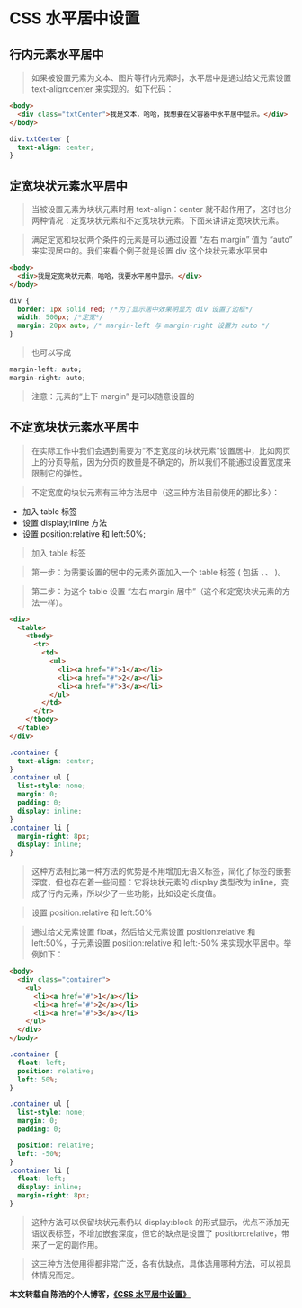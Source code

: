 # CSS 水平居中设置

## 行内元素水平居中

> 如果被设置元素为文本、图片等行内元素时，水平居中是通过给父元素设置 text-align:center 来实现的。如下代码：

```html
<body>
  <div class="txtCenter">我是文本，哈哈，我想要在父容器中水平居中显示。</div>
</body>
```

```css
div.txtCenter {
  text-align: center;
}
```

## 定宽块状元素水平居中

> 当被设置元素为块状元素时用 text-align：center 就不起作用了，这时也分两种情况：定宽块状元素和不定宽块状元素。下面来讲讲定宽块状元素。

> 满足定宽和块状两个条件的元素是可以通过设置 “左右 margin” 值为 “auto” 来实现居中的。我们来看个例子就是设置 div 这个块状元素水平居中

```html
<body>
  <div>我是定宽块状元素，哈哈，我要水平居中显示。</div>
</body>
```

```css
div {
  border: 1px solid red; /*为了显示居中效果明显为 div 设置了边框*/
  width: 500px; /*定宽*/
  margin: 20px auto; /* margin-left 与 margin-right 设置为 auto */
}
```

> 也可以写成

```css
margin-left: auto;
margin-right: auto;
```

> 注意：元素的“上下 margin” 是可以随意设置的

## 不定宽块状元素水平居中

> 在实际工作中我们会遇到需要为“不定宽度的块状元素”设置居中，比如网页上的分页导航，因为分页的数量是不确定的，所以我们不能通过设置宽度来限制它的弹性。

> 不定宽度的块状元素有三种方法居中（这三种方法目前使用的都比多）：

- 加入 table 标签
- 设置 display;inline 方法
- 设置 position:relative 和 left:50%;

> 加入 table 标签

> 第一步：为需要设置的居中的元素外面加入一个 table 标签 ( 包括 <tbody>、<tr>、<td> )。

> 第二步：为这个 table 设置 “左右 margin 居中”（这个和定宽块状元素的方法一样）。

```html
<div>
  <table>
    <tbody>
      <tr>
        <td>
          <ul>
            <li><a href="#">1</a></li>
            <li><a href="#">2</a></li>
            <li><a href="#">3</a></li>
          </ul>
        </td>
      </tr>
    </tbody>
  </table>
</div>
```

```css
.container {
  text-align: center;
}
.container ul {
  list-style: none;
  margin: 0;
  padding: 0;
  display: inline;
}
.container li {
  margin-right: 8px;
  display: inline;
}
```

> 这种方法相比第一种方法的优势是不用增加无语义标签，简化了标签的嵌套深度，但也存在着一些问题：它将块状元素的 display 类型改为 inline，变成了行内元素，所以少了一些功能，比如设定长度值。

> 设置 position:relative 和 left:50%

> 通过给父元素设置 float，然后给父元素设置 position:relative 和 left:50%，子元素设置 position:relative 和 left:-50% 来实现水平居中。举例如下：

```html
<body>
  <div class="container">
    <ul>
      <li><a href="#">1</a></li>
      <li><a href="#">2</a></li>
      <li><a href="#">3</a></li>
    </ul>
  </div>
</body>
```

```css
.container {
  float: left;
  position: relative;
  left: 50%;
}

.container ul {
  list-style: none;
  margin: 0;
  padding: 0;

  position: relative;
  left: -50%;
}
.container li {
  float: left;
  display: inline;
  margin-right: 8px;
}
```

> 这种方法可以保留块状元素仍以 display:block 的形式显示，优点不添加无语议表标签，不增加嵌套深度，但它的缺点是设置了 position:relative，带来了一定的副作用。

> 这三种方法使用得都非常广泛，各有优缺点，具体选用哪种方法，可以视具体情况而定。

**本文转载自 陈浩的个人博客，<a href="http://cighao.com/2016/01/17/set-level-center-in-CSS/" rel="nofollow">《CSS 水平居中设置》</a>**
